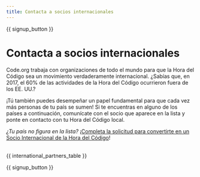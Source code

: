 ```yaml
---
title: Contacta a socios internacionales
---
```


{{ signup_button }}

# Contacta a socios internacionales

Code.org trabaja con organizaciones de todo el mundo para que la Hora del Código sea un movimiento verdaderamente internacional. ¿Sabías que, en 2017, el 60% de las actividades de la Hora del Código ocurrieron fuera de los EE. UU.?

¡Tú también puedes desempeñar un papel fundamental para que cada vez más personas de tu país se sumen! Si te encuentras en alguno de los países a continuación, comunícate con el socio que aparece en la lista y ponte en contacto con tu Hora del Código local.

*¿Tu país no figura en la lista?* ¡[Completa la solicitud para convertirte en un Socio Internacional de la Hora del Código](https://goo.gl/forms/PZQEsqvet7yBE5ps2)! <br /> <br />

{{ international_partners_table }}

{{ signup_button }}